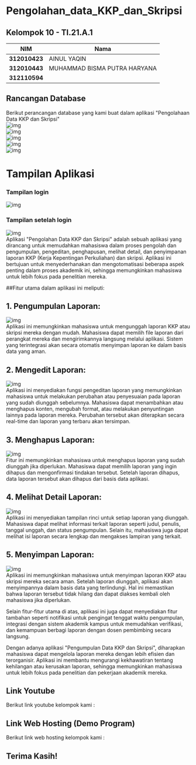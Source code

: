 # Pengolahan_data_KKP_dan_Skripsi

## Kelompok 10 - TI.21.A.1

| NIM             | Nama                         |
| --------------- | ---------------------------- |
| **312010423**   | AINUL YAQIN                  |
| **312010443**   | MUHAMMAD BISMA PUTRA HARYANA |
| **312110594**   |                              |

## Rancangan Database
Berikut perancangan database yang kami buat dalam aplikasi "Pengolahaan Data KKP dan Skripsi" <br>
![img](db1.png) <br>
![img](db2.png) <br>
![img](db3.png) <br> 
![img](db4.png) <br>
![img](db5.png) <br>
 
# Tampilan Aplikasi <br>
### Tampilan login <br>
![img](login.png) <br>
### Tampilan setelah login <br>
![img](login.png) <br>
Aplikasi "Pengolahan Data KKP dan Skripsi" adalah sebuah aplikasi yang dirancang untuk memudahkan mahasiswa dalam proses pengolah dan pengumpulan, pengeditan, penghapusan, melihat detail, dan penyimpanan laporan KKP (Kerja Kepentingan Perkuliahan) dan skripsi. Aplikasi ini bertujuan untuk menyederhanakan dan mengotomatisasi beberapa aspek penting dalam proses akademik ini, sehingga memungkinkan mahasiswa untuk lebih fokus pada penelitian mereka.<br>

##Fitur utama dalam aplikasi ini meliputi: <br>

## 1. Pengumpulan Laporan:<br>
![img](submit.png)<br>
Aplikasi ini memungkinkan mahasiswa untuk mengunggah laporan KKP atau skripsi mereka dengan mudah. Mahasiswa dapat memilih file laporan dari perangkat mereka dan mengirimkannya langsung melalui aplikasi. Sistem yang terintegrasi akan secara otomatis menyimpan laporan ke dalam basis data yang aman.<br>

## 2. Mengedit Laporan:<br>
![img](edit.png)<br>
Aplikasi ini menyediakan fungsi pengeditan laporan yang memungkinkan mahasiswa untuk melakukan perubahan atau penyesuaian pada laporan yang sudah diunggah sebelumnya. Mahasiswa dapat menambahkan atau menghapus konten, mengubah format, atau melakukan penyuntingan lainnya pada laporan mereka. Perubahan tersebut akan diterapkan secara real-time dan laporan yang terbaru akan tersimpan.<br>

## 3. Menghapus Laporan:<br>
![img](hapus.png)<br>
Fitur ini memungkinkan mahasiswa untuk menghapus laporan yang sudah diunggah jika diperlukan. Mahasiswa dapat memilih laporan yang ingin dihapus dan mengonfirmasi tindakan tersebut. Setelah laporan dihapus, data laporan tersebut akan dihapus dari basis data aplikasi.<br>

## 4. Melihat Detail Laporan:<br>
![img](detail.png)<br>
Aplikasi ini menyediakan tampilan rinci untuk setiap laporan yang diunggah. Mahasiswa dapat melihat informasi terkait laporan seperti judul, penulis, tanggal unggah, dan status pengumpulan. Selain itu, mahasiswa juga dapat melihat isi laporan secara lengkap dan mengakses lampiran yang terkait.<br>

## 5. Menyimpan Laporan:<br>
![img](menyimpan.png)<br>
Aplikasi ini memungkinkan mahasiswa untuk menyimpan laporan KKP atau skripsi mereka secara aman. Setelah laporan diunggah, aplikasi akan menyimpannya dalam basis data yang terlindungi. Hal ini memastikan bahwa laporan tersebut tidak hilang dan dapat diakses kembali oleh mahasiswa jika diperlukan.<br>

Selain fitur-fitur utama di atas, aplikasi ini juga dapat menyediakan fitur tambahan seperti notifikasi untuk pengingat tenggat waktu pengumpulan, integrasi dengan sistem akademik kampus untuk memudahkan verifikasi, dan kemampuan berbagi laporan dengan dosen pembimbing secara langsung.<br>

Dengan adanya aplikasi "Pengumpulan Data KKP dan Skripsi", diharapkan mahasiswa dapat mengelola laporan mereka dengan lebih efisien dan terorganisir. Aplikasi ini membantu mengurangi kekhawatiran tentang kehilangan atau kerusakan laporan, sehingga memungkinkan mahasiswa untuk lebih fokus pada penelitian dan pekerjaan akademik mereka.<br>

## Link Youtube<br>

Berikut link youtube kelompok kami :<br> 

## Link Web Hosting (Demo Program)<br>

Berikut link web hosting kelompok kami : <br>


## Terima Kasih!

